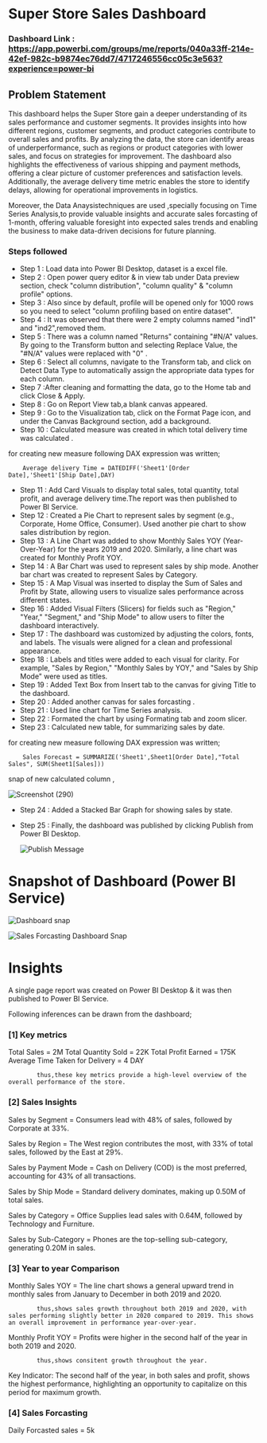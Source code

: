
# Super Store Sales Dashboard

### Dashboard Link : https://app.powerbi.com/groups/me/reports/040a33ff-214e-42ef-982c-b9874ec76dd7/4717246556cc05c3e563?experience=power-bi

## Problem Statement

This dashboard helps the Super Store gain a deeper understanding of its sales performance and customer segments. It provides insights into how different regions, customer segments, and product categories contribute to overall sales and profits. By analyzing the data, the store can identify areas of underperformance, such as regions or product categories with lower sales, and focus on strategies for improvement. The dashboard also highlights the effectiveness of various shipping and payment methods, offering a clear picture of customer preferences and satisfaction levels. Additionally, the average delivery time metric enables the store to identify delays, allowing for operational improvements in logistics. 

Moreover, the Data Anaysistechniques are used ,specially focusing on Time Series Analysis,to provide valuable insights and accurate sales forcasting of 1-month, offering valuable foresight into expected sales trends and enabling the business to make data-driven decisions for future planning. 


### Steps followed 

- Step 1 : Load data into Power BI Desktop, dataset is a excel file.
- Step 2 : Open power query editor & in view tab under Data preview section, check "column distribution", "column quality" & "column profile" options.
- Step 3 : Also since by default, profile will be opened only for 1000 rows so you need to select "column profiling based on entire dataset".
- Step 4 : It was observed that there were 2 empty columns named "ind1" and "ind2",removed them.
- Step 5 : There was a column named "Returns" containing "#N/A" values. By going to the Transform button and selecting Replace Value, the "#N/A" values were replaced with "0" .
- Step 6 : Select all columns, navigate to the Transform tab, and click on Detect Data Type to automatically assign the appropriate data types for each column.
- Step 7 :After cleaning and formatting the data, go to the Home tab and click Close & Apply. 
- Step 8 : Go on Report View tab,a blank canvas appeared.
- Step 9 : Go to the Visualization tab, click on the Format Page icon, and under the Canvas Background section, add a background.
- Step 10 : Calculated measure was created in which total delivery time was calculated . 

for creating new measure following DAX expression was written;
       
        Average delivery Time = DATEDIFF('Sheet1'[Order Date],'Sheet1'[Ship Date],DAY)

 
- Step 11 : Add Card Visuals to display total sales, total quantity, total profit, and average delivery time.The report was then published to Power BI Service.
- Step 12 : Created a Pie Chart to represent sales by segment (e.g., Corporate, Home Office, Consumer). Used another pie chart to show sales distribution by region.
- Step 13 : A Line Chart was added to show Monthly Sales YOY (Year-Over-Year) for the years 2019 and 2020. Similarly, a line chart was created for Monthly Profit YOY.
- Step 14 : A Bar Chart was used to represent sales by ship mode. Another bar chart was created to represent Sales by Category.
- Step 15 : A Map Visual was inserted to display the Sum of Sales and Profit by State, allowing users to visualize sales performance across different states.
- Step 16 : Added Visual Filters (Slicers) for fields such as "Region," "Year," "Segment," and "Ship Mode" to allow users to filter the dashboard interactively.
- Step 17 : The dashboard was customized by adjusting the colors, fonts, and labels. The visuals were aligned for a clean and professional appearance.
- Step 18 : Labels and titles were added to each visual for clarity. For example, "Sales by Region," "Monthly Sales by YOY," and "Sales by Ship Mode" were used as titles.
- Step 19 : Added Text Box from Insert tab to the canvas for giving Title to the dashboard.
- Step 20 : Added another canvas for sales forcasting .
- Step 21 : Used line chart for Time Series analysis. 
- Step 22 : Formated the chart by using Formating tab and zoom slicer.
- Step 23 : Calculated new table, for summarizing sales by date.

for creating new measure following DAX expression was written;
       
        Sales Forecast = SUMMARIZE('Sheet1',Sheet1[Order Date],"Total Sales", SUM(Sheet1[Sales]))

 snap of new calculated column ,

 ![Screenshot (290)](https://github.com/user-attachments/assets/8fbed381-2099-4173-bf50-bf56b14c57a2)
- Step 24 : Added a Stacked Bar Graph for showing sales by state.
- Step 25 :  Finally, the dashboard was published by clicking Publish from Power BI Desktop.

  ![Publish Message](https://github.com/user-attachments/assets/546fac85-2b1a-4768-8a09-c0200e41237e)

# Snapshot of Dashboard (Power BI Service)
![Dashboard snap](https://github.com/user-attachments/assets/d2c5255c-4728-4cc2-875b-2ec590d547d3)

![Sales Forcasting Dashboard Snap](https://github.com/user-attachments/assets/9659ce49-0f66-4f13-9f7e-48559d730686)

# Insights

A single page report was created on Power BI Desktop & it was then published to Power BI Service.

Following inferences can be drawn from the dashboard;

### [1] Key metrics
Total Sales = 2M 
Total Quantity Sold = 22K 
Total Profit Earned = 175K 
Average Time Taken for Delivery = 4 DAY

            thus,these key metrics provide a high-level overview of the overall performance of the store.

### [2] Sales Insights
Sales by Segment = Consumers lead with 48% of sales, followed by Corporate at 33%.

Sales by Region = The West region contributes the most, with 33% of total sales, followed by the East at 29%.

Sales by Payment Mode = Cash on Delivery (COD) is the most preferred, accounting for 43% of all transactions.

Sales by Ship Mode = Standard delivery dominates, making up 0.50M of total sales.

Sales by Category = Office Supplies lead sales with 0.64M, followed by Technology and Furniture.

Sales by Sub-Category = Phones are the top-selling sub-category, generating 0.20M in sales.

### [3] Year to year Comparison 
Monthly Sales YOY = The line chart shows a general upward trend in monthly sales from January to December in both 2019 and 2020.

            thus,shows sales growth throughout both 2019 and 2020, with sales performing slightly better in 2020 compared to 2019. This shows an overall improvement in performance year-over-year.

Monthly Profit YOY = Profits were higher in the second half of the year in both 2019 and 2020.

            thus,shows consitent growth throughout the year.


Key Indicator: The second half of the year, in both sales and profit, shows the highest performance, highlighting an opportunity to capitalize on this period for maximum growth.

### [4] Sales Forcasting 
Daily Forcasted sales = 5k 
